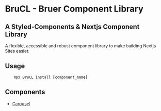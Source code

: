 # BruCL - Bruer Component Library
## A Styled-Components & Nextjs Component Library
A flexible, accessible and robust component library to make building Nextjs Sites easier.

## Usage
```
    npx BruCL install [component_name]
```

## Components
- [Carousel](/components/Carousel/README.md) 
